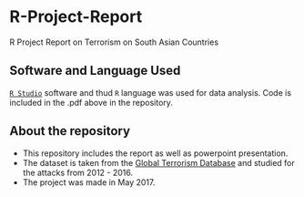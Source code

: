 # R-Project-Report
R Project Report on Terrorism on South Asian Countries

## Software and Language Used
[`R Studio`](https://www.rstudio.com/) software and thud `R` language was used for data analysis. Code is included in the .pdf above in the repository.

## About the repository
- This repository includes the report as well as powerpoint presentation.
- The dataset is taken from the [Global Terrorism Database](https://www.start.umd.edu/gtd/) and studied for the attacks from 2012 - 2016.
- The project was made in May 2017.
